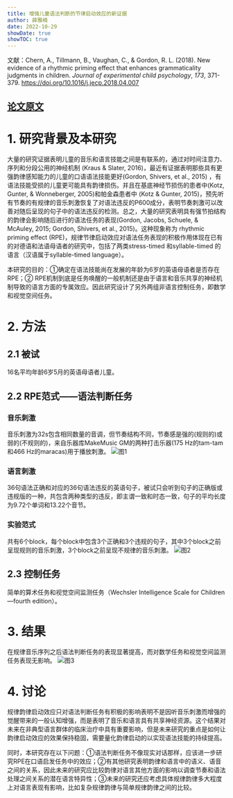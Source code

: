 ```yaml
---
title: 增强儿童语法判断的节律启动效应的新证据
author: 薛雅楠
date: 2022-10-29
showDate: true
showTOC: true
---
```

文献：Chern, A., Tillmann, B., Vaughan, C., & Gordon, R. L. (2018). New evidence of a rhythmic priming effect that enhances grammaticality judgments in children. _Journal of experimental child psychology_, _173_, 371-379.
https://doi.org/10.1016/j.jecp.2018.04.007
## [论文原文](../Source_Files/2022-10-29-XYN1.Pdf)
# 1. 研究背景及本研究
大量的研究证据表明儿童的音乐和语言技能之间是有联系的，通过对时间注意力、序列和分段公用的神经机制 (Kraus & Slater, 2016)，最近有证据表明那些具有更强韵律感知能力的儿童的口语语法技能更好(Gordon, Shivers, et al., 2015) ，有语法技能受损的儿童更可能具有韵律损伤。并且在基底神经节损伤的患者中(Kotz, Gunter, & Wonneberger, 2005)和帕金森患者中 (Kotz & Gunter, 2015)，预先听有节奏的有规律的音乐刺激恢复了对语法违反的P600成分，表明节奏刺激可以改善对随后呈现的句子中的语法违反的检测。总之，大量的研究表明具有强节拍结构的韵律会影响随后进行的语法任务的表现(Gordon, Jacobs, Schuele, & McAuley, 2015; Gordon, Shivers, et al., 2015)。这种现象称为 rhythmic priming effect (RPE)，规律节律启动效应对语法任务表现的积极作用体现在已有的对德语和法语母语者的研究中，包括了两类stress-timed 和syllable-timed 的语言（汉语属于syllable-timed language）。

本研究的目的：①确定在语法技能尚在发展的年龄为6岁的英语母语者是否存在RPE；② RPE机制到底是任务唤醒的一般机制还是由于语言和音乐共享的神经机制导致的语言方面的专属效应。因此研究设计了另外两组非语言控制任务，即数学和视觉空间任务。
# 2. 方法
## 2.1 被试
16名平均年龄6岁5月的英语母语者儿童。
## 2.2 RPE范式——语法判断任务
### 音乐刺激
音乐刺激为32s包含相同数量的音调，但节奏结构不同，节奏感是强的(规则的)或弱的(不规则的)，来自乐器库MakeMusic GM的两种打击乐器(175 Hz的tam-tam和466 Hz的maracas)用于播放刺激。
![图1](../Supporting_Information/2022-10-29-XYN1-Fig-1.png)
### 语言刺激
36句语法正确和对应的36句语法违反的英语句子，被试只会听到句子的正确版或违规版的一种，共包含两种类型的违反，即主谓一致和时态一致，句子的平均长度为9.72个单词和13.22个音节。
### 实验范式
共有6个block，每个block中包含3个正确和3个违规的句子，其中3个block之前呈现规则的音乐刺激，3个block之前呈现不规律的音乐刺激。
![图2](../Supporting_Information/2022-10-29-XYN1-Fig-2.png)
## 2.3 控制任务
简单的算术任务和视觉空间监测任务（Wechsler Intelligence Scale for Children—fourth edition）。
# 3. 结果
在规律音乐序列之后语法判断任务的表现显著提高，而对数学任务和视觉空间监测任务表现无影响。
![图3](../Supporting_Information/2022-10-29-XYN1-Fig-3.png)
# 4. 讨论
规律韵律启动效应只对语法判断任务有积极的影响表明不是因听音乐刺激而增强的觉醒带来的一般认知增强，而是表明了音乐和语言具有共享神经资源。这个结果对未来在非典型语言群体的临床治疗中具有重要影响，但是未来研究的重点是如何让韵律启动效应的效果保持稳固，需要量化韵律启动的以实现语法技能的持续提高。

同时，本研究存在以下问题：①语法判断任务不像现实对话那样，应该进一步研究RPE在口语启发任务中的效应；②有其他研究表明韵律和语言中的语义、语音之间的关系，因此未来的研究应比较韵律对语言其他方面的影响以调查节奏和语法处理之间关系的潜在语言特异性；③未来的研究还应考虑具体规律韵律多大程度上对语言表现有影响，比如复杂规律韵律与简单规律韵律之间的比较。